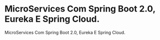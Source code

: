 # MicroServices Com Spring Boot 2.0, Eureka E Spring Cloud.
MicroServices Com Spring Boot 2.0, Eureka E Spring Cloud.
